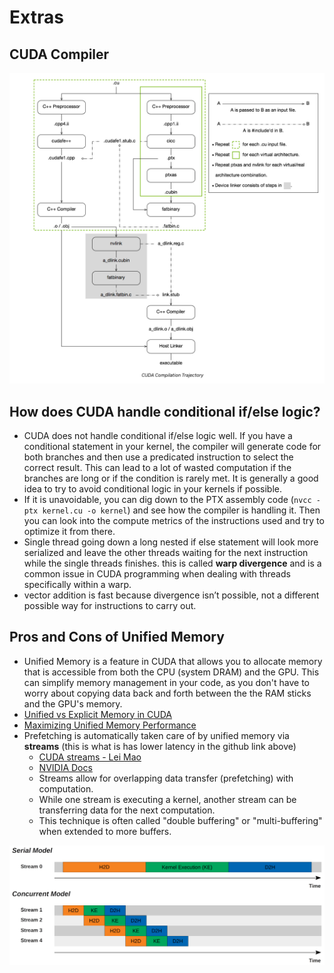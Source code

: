 # Extras

## CUDA Compiler
![](assets/nvcc.png)

## How does CUDA handle conditional if/else logic?
- CUDA does not handle conditional if/else logic well. If you have a conditional statement in your kernel, the compiler will generate code for both branches and then use a predicated instruction to select the correct result. This can lead to a lot of wasted computation if the branches are long or if the condition is rarely met. It is generally a good idea to try to avoid conditional logic in your kernels if possible.
- If it is unavoidable, you can dig down to the PTX assembly code (`nvcc -ptx kernel.cu -o kernel`) and see how the compiler is handling it. Then you can look into the compute metrics of the instructions used and try to optimize it from there.
- Single thread going down a long nested if else statement will look more serialized and leave the other threads waiting for the next instruction while the single threads finishes. this is called **warp divergence** and is a common issue in CUDA programming when dealing with threads specifically within a warp.
- vector addition is fast because divergence isn’t possible, not a different possible way for instructions to carry out.

## Pros and Cons of Unified Memory
- Unified Memory is a feature in CUDA that allows you to allocate memory that is accessible from both the CPU (system DRAM) and the GPU. This can simplify memory management in your code, as you don't have to worry about copying data back and forth between the the RAM sticks and the GPU's memory.
- [Unified vs Explicit Memory in CUDA](https://github.com/lintenn/cudaAddVectors-explicit-vs-unified-memory)
- [Maximizing Unified Memory Performance](https://developer.nvidia.com/blog/maximizing-unified-memory-performance-cuda/)
- Prefetching is automatically taken care of by unified memory via **streams** (this is what is has lower latency in the github link above)
    - [CUDA streams - Lei Mao](https://leimao.github.io/blog/CUDA-Stream/)
    - [NVIDIA Docs](https://docs.nvidia.com/cuda/cuda-c-programming-guide/index.html#asynchronous-concurrent-execution)
    - Streams allow for overlapping data transfer (prefetching) with computation.
    - While one stream is executing a kernel, another stream can be transferring data for the next computation.
    - This technique is often called "double buffering" or "multi-buffering" when extended to more buffers.

![](assets/async.png)